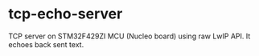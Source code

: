 # tcp-echo-server

TCP server on STM32F429ZI MCU (Nucleo board) using raw LwIP API. It echoes back sent text.
